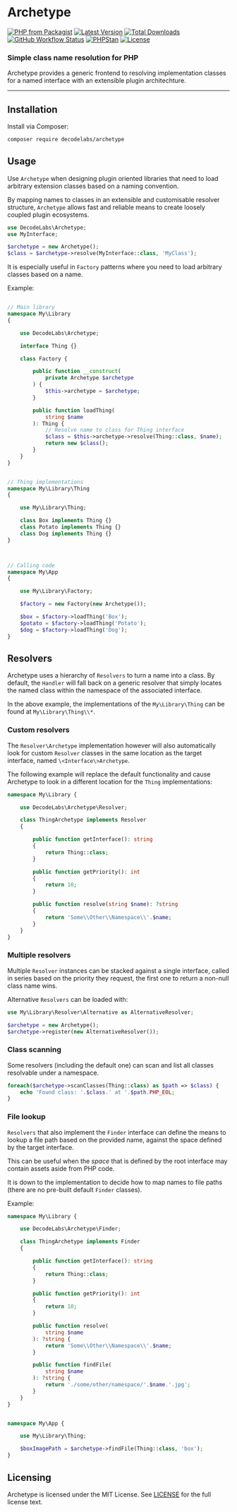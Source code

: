 # Archetype

[![PHP from Packagist](https://img.shields.io/packagist/php-v/decodelabs/archetype?style=flat)](https://packagist.org/packages/decodelabs/archetype)
[![Latest Version](https://img.shields.io/packagist/v/decodelabs/archetype.svg?style=flat)](https://packagist.org/packages/decodelabs/archetype)
[![Total Downloads](https://img.shields.io/packagist/dt/decodelabs/archetype.svg?style=flat)](https://packagist.org/packages/decodelabs/archetype)
[![GitHub Workflow Status](https://img.shields.io/github/actions/workflow/status/decodelabs/archetype/integrate.yml?branch=develop)](https://github.com/decodelabs/archetype/actions/workflows/integrate.yml)
[![PHPStan](https://img.shields.io/badge/PHPStan-enabled-44CC11.svg?longCache=true&style=flat)](https://github.com/phpstan/phpstan)
[![License](https://img.shields.io/packagist/l/decodelabs/archetype?style=flat)](https://packagist.org/packages/decodelabs/archetype)

### Simple class name resolution for PHP

Archetype provides a generic frontend to resolving implementation classes for a named interface with an extensible plugin architechture.

---

## Installation

Install via Composer:

```bash
composer require decodelabs/archetype
```

## Usage

Use `Archetype` when designing plugin oriented libraries that need to load arbitrary extension classes based on a naming convention.

By mapping names to classes in an extensible and customisable resolver structure, `Archetype` allows fast and reliable means to create loosely coupled plugin ecosystems.

```php
use DecodeLabs\Archetype;
use MyInterface;

$archetype = new Archetype();
$class = $archetype->resolve(MyInterface::class, 'MyClass');
```


It is especially useful in `Factory` patterns where you need to load arbitrary classes based on a name.

Example:

```php

// Main library
namespace My\Library
{

    use DecodeLabs\Archetype;

    interface Thing {}

    class Factory {

        public function __construct(
            private Archetype $archetype
        ) {
            $this->archetype = $archetype;
        }

        public function loadThing(
            string $name
        ): Thing {
            // Resolve name to class for Thing interface
            $class = $this->archetype->resolve(Thing::class, $name);
            return new $class();
        }
    }
}


// Thing implementations
namespace My\Library\Thing
{

    use My\Library\Thing;

    class Box implements Thing {}
    class Potato implements Thing {}
    class Dog implements Thing {}
}



// Calling code
namespace My\App
{

    use My\Library\Factory;

    $factory = new Factory(new Archetype());

    $box = $factory->loadThing('Box');
    $potato = $factory->loadThing('Potato');
    $dog = $factory->loadThing('Dog');
}
```

## Resolvers

Archetype uses a hierarchy of `Resolvers` to turn a name into a class. By default, the `Handler` will fall back on a generic resolver that simply locates the named class within the namespace of the associated interface.

In the above example, the implementations of the `My\Library\Thing` can be found at `My\Library\Thing\\*`.


### Custom resolvers

The `Resolver\Archetype` implementation however will also automatically look for custom `Resolver` classes in the same location as the target interface, named `\<Interface\>Archetype`.

The following example will replace the default functionality and cause Archetype to look in a different location for the `Thing` implementations:

```php
namespace My\Library {

    use DecodeLabs\Archetype\Resolver;

    class ThingArchetype implements Resolver
    {

        public function getInterface(): string
        {
            return Thing::class;
        }

        public function getPriority(): int
        {
            return 10;
        }

        public function resolve(string $name): ?string
        {
            return 'Some\\Other\\Namespace\\'.$name;
        }
    }
}
```

### Multiple resolvers

Multiple `Resolver` instances can be stacked against a single interface, called in series based on the priority they request, the first one to return a non-null class name wins.

Alternative `Resolvers` can be loaded with:

```php
use My\Library\Resolver\Alternative as AlternativeResolver;

$archetype = new Archetype();
$archetype->register(new AlternativeResolver());
```

### Class scanning

Some resolvers (including the default one) can scan and list all classes resolvable under a namespace.

```php
foreach($archetype->scanClasses(Thing::class) as $path => $class) {
    echo 'Found class: '.$class.' at '.$path.PHP_EOL;
}
```


### File lookup

`Resolvers` that also implement the `Finder` interface can define the means to lookup a file path based on the provided name, against the space defined by the target interface.

This can be useful when the _space_ that is defined by the root interface may contain assets aside from PHP code.

It is down to the implementation to decide how to map names to file paths (there are no pre-built default `Finder` classes).

Example:

```php
namespace My\Library {

    use DecodeLabs\Archetype\Finder;

    class ThingArchetype implements Finder
    {

        public function getInterface(): string
        {
            return Thing::class;
        }

        public function getPriority(): int
        {
            return 10;
        }

        public function resolve(
            string $name
        ): ?string {
            return 'Some\\Other\\Namespace\\'.$name;
        }

        public function findFile(
            string $name
        ): ?string {
            return './some/other/namespace/'.$name.'.jpg';
        }
    }
}


namespace My\App {

    use My\Library\Thing;

    $boxImagePath = $archetype->findFile(Thing::class, 'box');
}
```


## Licensing
Archetype is licensed under the MIT License. See [LICENSE](./LICENSE) for the full license text.
